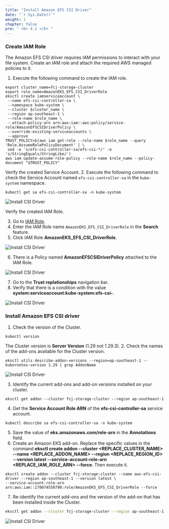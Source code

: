 ```yaml
---
title: "Install Amazon EFS CSI Driver"
date: "`r Sys.Date()`"
weight: 1
chapter: false
pre: " <b> 4.1 </b> "
---
```


### Create IAM Role

The Amazon EFS CSI driver requires IAM permissions to interact with your file system. Create an IAM role and attach the required AWS managed policies to it.

1. Execute the following command to create the IAM role.

```
export cluster_name=fcj-storage-cluster
export role_name=AmazonEKS_EFS_CSI_DriverRole
eksctl create iamserviceaccount \
 --name efs-csi-controller-sa \
 --namespace kube-system \
 --cluster $cluster_name \
 --region ap-southeast-1 \
 --role-name $role_name \
 --attach-policy-arn arn:aws:iam::aws:policy/service-role/AmazonEFSCSIDriverPolicy \
 --override-existing-serviceaccounts \
 --approve
TRUST_POLICY=$(aws iam get-role --role-name $role_name --query 'Role.AssumeRolePolicyDocument' | \
 sed -e 's/efs-csi-controller-sa/efs-csi-*/' -e 's/StringEquals/StringLike/')
aws iam update-assume-role-policy --role-name $role_name --policy-document "$TRUST_POLICY"
```

Verify the created Service Account. 2. Execute the following command to check the Service Account named `efs-csi-controller-sa` in the `kube-system` namespace.

```
kubectl get sa efs-csi-controller-sa -n kube-system
```

![Install CSI Driver](/images/4-efs/4.1.1.png)

Verify the created IAM Role.

3. Go to [IAM Role](https://us-east-1.console.aws.amazon.com/iam/home?region=ap-southeast-1#/roles).
4. Enter the IAM Role name `AmazonEKS_EFS_CSI_DriverRole` in the **Search** feature.
5. Click IAM Role **AmazonEKS_EFS_CSI_DriverRole**.

![Install CSI Driver](/images/4-efs/4.1.2.png)

6. There is a Policy named **AmazonEFSCSIDriverPolicy** attached to the IAM Role.

![Install CSI Driver](/images/4-efs/4.1.3.png)

7. Go to the **Trust replationships** navigation bar.
8. Verify that there is a condition with the value **system:serviceaccount:kube-system:efs-csi-**.

![Install CSI Driver](/images/4-efs/4.1.4.png)

### Install Amazon EFS CSI driver

1. Check the version of the Cluster.

```
kubectl version
```

The Cluster version is **Server Version** (1.29 not 1.29.3). 2. Check the names of the add-ons available for the Cluster version.

```
eksctl utils describe-addon-versions --region=ap-southeast-1 --kubernetes-version 1.29 | grep AddonName
```

![Install CSI Driver](/images/4-efs/4.1.5.png)

3. Identify the current add-ons and add-on versions installed on your cluster.

```
eksctl get addon --cluster fcj-storage-cluster --region ap-southeast-1
```

4. Get the **Service Account Role ARN** of the **efs-csi-controller-sa** service account.

```
kubectl describe sa efs-csi-controller-sa -n kube-system
```

5. Save the value of **eks.amazonaws.com/role-arn** in the **Annotations** field.
6. Create an Amazon EKS add-on. Replace the specific values ​​in the command **eksctl create addon --cluster <REPLACE_CLUSTER_NAME> --name <REPLACE_ADDON_NAME> --region <REPLACE_REGION_ID> --version latest --service-account-role-arn <REPLACE_IAM_ROLE_ARN> --force**. Then execute it.

```
eksctl create addon --cluster fcj-storage-cluster --name aws-efs-csi-driver --region ap-southeast-1 --version latest \
--service-account-role-arn arn:aws:iam::170074558790:role/AmazonEKS_EFS_CSI_DriverRole --force
```

7. Re-identify the current add-ons and the version of the add-on that has been installed inside the Cluster.

```bash
eksctl get addon --cluster fcj-storage-cluster --region ap-southeast-1

```

![Install CSI Driver](/images/4-efs/4.1.6.png)
